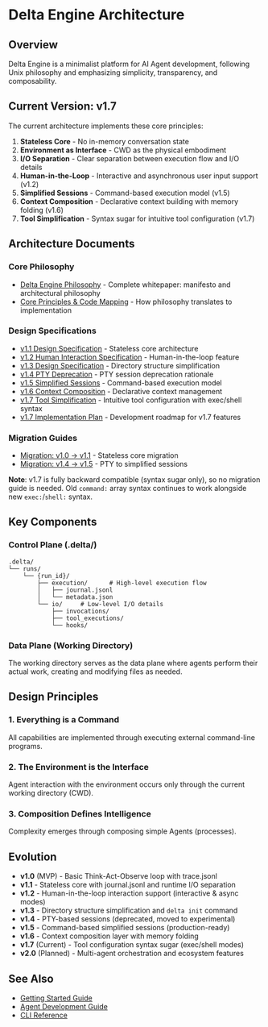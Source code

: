 # Delta Engine Architecture

## Overview

Delta Engine is a minimalist platform for AI Agent development, following Unix philosophy and emphasizing simplicity, transparency, and composability.

## Current Version: v1.7

The current architecture implements these core principles:

1. **Stateless Core** - No in-memory conversation state
2. **Environment as Interface** - CWD as the physical embodiment
3. **I/O Separation** - Clear separation between execution flow and I/O details
4. **Human-in-the-Loop** - Interactive and asynchronous user input support (v1.2)
5. **Simplified Sessions** - Command-based execution model (v1.5)
6. **Context Composition** - Declarative context building with memory folding (v1.6)
7. **Tool Simplification** - Syntax sugar for intuitive tool configuration (v1.7)

## Architecture Documents

### Core Philosophy
- [Delta Engine Philosophy](./philosophy-02-whitepaper.md) - Complete whitepaper: manifesto and architectural philosophy
- [Core Principles & Code Mapping](./philosophy-03-implementation.md) - How philosophy translates to implementation

### Design Specifications
- [v1.1 Design Specification](./v1.1-design.md) - Stateless core architecture
- [v1.2 Human Interaction Specification](./v1.2-human-interaction.md) - Human-in-the-loop feature
- [v1.3 Design Specification](./v1.3-design.md) - Directory structure simplification
- [v1.4 PTY Deprecation](./v1.4-pty-deprecation.md) - PTY session deprecation rationale
- [v1.5 Simplified Sessions](./v1.5-sessions-simplified.md) - Command-based execution model
- [v1.6 Context Composition](./v1.6-context-composition.md) - Declarative context management
- [v1.7 Tool Simplification](./v1.7-tool-simplification.md) - Intuitive tool configuration with exec/shell syntax
- [v1.7 Implementation Plan](./v1.7-implementation-plan.md) - Development roadmap for v1.7 features

### Migration Guides
- [Migration: v1.0 → v1.1](../migration/v1.0-to-v1.1.md) - Stateless core migration
- [Migration: v1.4 → v1.5](../migration/v1.4-to-v1.5.md) - PTY to simplified sessions

**Note**: v1.7 is fully backward compatible (syntax sugar only), so no migration guide is needed. Old `command:` array syntax continues to work alongside new `exec:`/`shell:` syntax.

## Key Components

### Control Plane (.delta/)
```
.delta/
└── runs/
    └── {run_id}/
        ├── execution/      # High-level execution flow
        │   ├── journal.jsonl
        │   └── metadata.json
        └── io/     # Low-level I/O details
            ├── invocations/
            ├── tool_executions/
            └── hooks/
```

### Data Plane (Working Directory)
The working directory serves as the data plane where agents perform their actual work, creating and modifying files as needed.

## Design Principles

### 1. Everything is a Command
All capabilities are implemented through executing external command-line programs.

### 2. The Environment is the Interface
Agent interaction with the environment occurs only through the current working directory (CWD).

### 3. Composition Defines Intelligence
Complexity emerges through composing simple Agents (processes).

## Evolution

- **v1.0** (MVP) - Basic Think-Act-Observe loop with trace.jsonl
- **v1.1** - Stateless core with journal.jsonl and runtime I/O separation
- **v1.2** - Human-in-the-loop interaction support (interactive & async modes)
- **v1.3** - Directory structure simplification and `delta init` command
- **v1.4** - PTY-based sessions (deprecated, moved to experimental)
- **v1.5** - Command-based simplified sessions (production-ready)
- **v1.6** - Context composition layer with memory folding
- **v1.7** (Current) - Tool configuration syntax sugar (exec/shell modes)
- **v2.0** (Planned) - Multi-agent orchestration and ecosystem features

## See Also

- [Getting Started Guide](../guides/getting-started.md)
- [Agent Development Guide](../guides/agent-development.md)
- [CLI Reference](../api/cli.md)